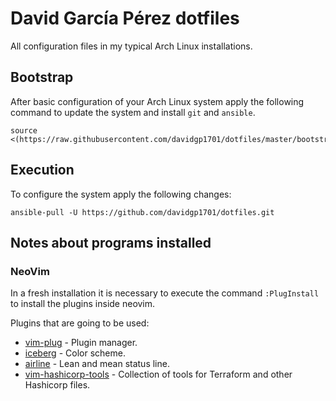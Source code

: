 # David García Pérez dotfiles

All configuration files in my typical Arch Linux installations.

## Bootstrap

After basic configuration of your Arch Linux system apply the following command to update the system and install `git` and `ansible`.

```
source <(https://raw.githubusercontent.com/davidgp1701/dotfiles/master/bootstrap.sh)
```

## Execution

To configure the system apply the following changes:

```
ansible-pull -U https://github.com/davidgp1701/dotfiles.git
```

## Notes about programs installed

### NeoVim

In a fresh installation it is necessary to execute the command `:PlugInstall` to install the plugins inside neovim.

Plugins that are going to be used:
* [vim-plug](https://github.com/junegunn/vim-plug) - Plugin manager.
* [iceberg](https://cocopon.github.io/iceberg.vim/) - Color scheme.
* [airline](https://github.com/vim-airline/vim-airline) - Lean and mean status line.
* [vim-hashicorp-tools](https://github.com/hashivim/vim-hashicorp-tools) - Collection of tools for Terraform and other Hashicorp files.
